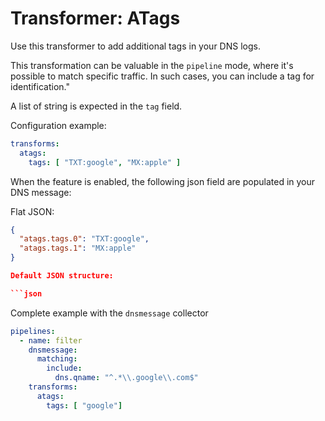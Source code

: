 # Transformer: ATags

Use this transformer to add additional tags in your DNS logs.

This transformation can be valuable in the `pipeline` mode, where it's possible to match specific traffic. 
In such cases, you can include a tag for identification."

A list of string is expected in the `tag` field.

Configuration example:

```yaml
transforms:
  atags:
    tags: [ "TXT:google", "MX:apple" ]
```

When the feature is enabled, the following json field are populated in your DNS message:

Flat JSON:

```json
{
  "atags.tags.0": "TXT:google",
  "atags.tags.1": "MX:apple"
}

Default JSON structure:

```json

```

Complete example with the `dnsmessage` collector

```yaml
pipelines:
  - name: filter
    dnsmessage:
      matching:
        include:
          dns.qname: "^.*\\.google\\.com$"
    transforms:
      atags:
        tags: [ "google"]
```
